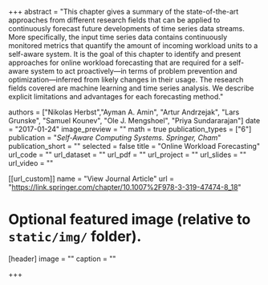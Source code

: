+++
abstract = "This chapter gives a summary of the state-of-the-art approaches from different research fields that can be applied to continuously forecast future developments of time series data streams. More specifically, the input time series data contains continuously monitored metrics that quantify the amount of incoming workload units to a self-aware system. It is the goal of this chapter to identify and present approaches for online workload forecasting that are required for a self-aware system to act proactively—in terms of problem prevention and optimization—inferred from likely changes in their usage. The research fields covered are machine learning and time series analysis. We describe explicit limitations and advantages for each forecasting method."

authors = ["Nikolas Herbst","Ayman A. Amin", "Artur Andrzejak", "Lars Grunske", "Samuel Kounev", "Ole J. Mengshoel", "Priya Sundararajan"]
date = "2017-01-24"
image_preview = ""
math = true
publication_types = ["6"]
publication = "*Self-Aware Computing Systems. Springer, Cham*"
publication_short = ""
selected = false
title = "Online Workload Forecasting"
url_code = ""
url_dataset = ""
url_pdf = ""
url_project = ""
url_slides = ""
url_video = ""

[[url_custom]]
 name = "View Journal Article"
 url = "https://link.springer.com/chapter/10.1007%2F978-3-319-47474-8_18"

# Optional featured image (relative to `static/img/` folder).
[header]
image = ""
caption = ""

+++

